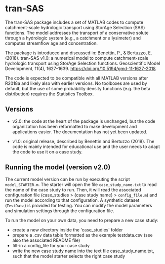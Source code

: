 # tran-SAS

The tran-SAS package includes a set of MATLAB codes to compute catchment-scale hydrologic transport using StorAge Selection (SAS) functions. The model addresses the transport of a conservative solute through a hydrologic system (e.g., a catchment or a lysimeter) and computes streamflow age and concentration.  

The package is introduced and discussed in: Benettin, P., & Bertuzzo, E. (2018). tran-SAS v1.0: a numerical model to compute catchment-scale hydrologic transport using StorAge Selection functions. Geoscientific Model Development, 11(4), 1627–1639. https://doi.org/10.5194/gmd-11-1627-2018

The code is expected to be compatible with all MATLAB versions after R2018a and likely also with earlier versions. No toolboxes are used by default, but the use of some probability density functions (e.g. the beta distribution) requires the Statistics Toolbox.

## Versions

- v2.0: the code at the heart of the package is unchanged, but the code organization has been reformatted to make development and applications easier. The documentation has not yet been updated.

- v1.0: original release, described by Benettin and Bertuzzo (2018). The code is mainly intended for educational use and the user needs to adapt the code to use it on a case study.

## Running the model (version v2.0)

The current model version can be run by executing the script `model_STARTER.m`. The starter will open the file `case_study_name.txt` to read the name of the case study to run. Then, it will read the associated configuration file (case_studies > {case study name} > `config_file.m`) and run the model according to that configuration. A synthetic dataset (`TestData`) is provided for testing. You can modify the model parameters and simulation settings through the configuration file.

To run the model on your own data, you need to prepare a new case study:

- create a new directory inside the 'case_studies' folder
- prepare a .csv data table formatted as the example testdata.csv (see also the associated README file)
- fill-in a config_file for your case study
- write the new case study name into the text file case_study_name.txt, such that the model starter selects the right case study